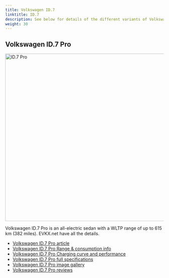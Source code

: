 ```yaml
---
title: Volkswagen ID.7
linktitle: ID.7
description: See below for details of the different variants of Volkswagen ID.7
weight: 30
---
```

## Volkswagen ID.7 Pro

<a href="/models/volkswagen/id.7/id.7_pro/"><img src="https://media.evkx.net/multimedia/models/volkswagen/id.7/id.7_pro/main_1_st.jpg" width="800" height="533" alt="ID.7 Pro" ></a>

Volkswagen ID.7 Pro is an all-electric sedan with a WLTP range of up to 615 km (382 miles). EVKX.net have all the details. 

- [Volkswagen ID.7 Pro article](/models/volkswagen/id.7/id.7_pro/)
- [Volkswagen ID.7 Pro Range & consumption info](/models/volkswagen/id.7/id.7_pro//rangeandconsumption)
- [Volkswagen ID.7 Pro Charging curve and performance](/models/volkswagen/id.7/id.7_pro//chargingcurve)
- [Volkswagen ID.7 Pro full specifications](/models/volkswagen/id.7/id.7_pro//specifications)
- [Volkswagen ID.7 Pro image gallery](/models/volkswagen/id.7/id.7_pro//gallery)
- [Volkswagen ID.7 Pro reviews](/models/volkswagen/id.7/id.7_pro//reviews)

